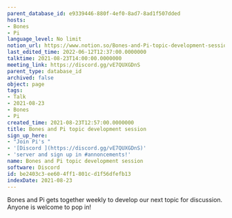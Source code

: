 ```yaml
---
parent_database_id: e9339446-880f-4ef0-8ad7-8ad1f507dded
hosts:
- Bones
- Pi
language_level: No limit
notion_url: https://www.notion.so/Bones-and-Pi-topic-development-session-be2403c3ee604ff1801cd1f56dfefb13
last_edited_time: 2022-06-12T12:37:00.0000000
talktime: 2021-08-23T14:00:00.0000000
meeting_link: https://discord.gg/vE7QUXGDnS
parent_type: database_id
archived: false
object: page
tags:
- Talk
- 2021-08-23
- Bones
- Pi
created_time: 2021-08-23T12:57:00.0000000
title: Bones and Pi topic development session
sign_up_here:
- "Join Pi's "
- '[Discord ](https://discord.gg/vE7QUXGDnS)'
- 'server and sign up in #annoncements!'
name: Bones and Pi topic development session
software: Discord
id: be2403c3-ee60-4ff1-801c-d1f56dfefb13
indexDate: 2021-08-23
---
```


Bones and Pi gets together weekly to develop our next topic for discussion.
Anyone is welcome to pop in!










